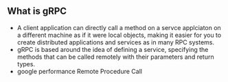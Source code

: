 ## What is gRPC
 - A client application can directly call a method on a servce applciaton on a different machine  as if it were local objects, making it easier for you to create distributed applications and services as in many RPC systems.
 - gRPC is based around the idea of defining a service, specifying the methods that can be called remotely with their parameters and return types.
 -  google performance Remote Procedure Call